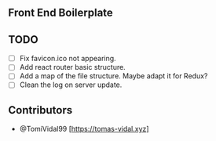 ## Front End Boilerplate

## TODO

- [ ] Fix favicon.ico not appearing.
- [ ] Add react router basic structure.
- [ ] Add a map of the file structure. Maybe adapt it for Redux?
- [ ] Clean the log on server update.

## Contributors

- @TomiVidal99 [https://tomas-vidal.xyz]
